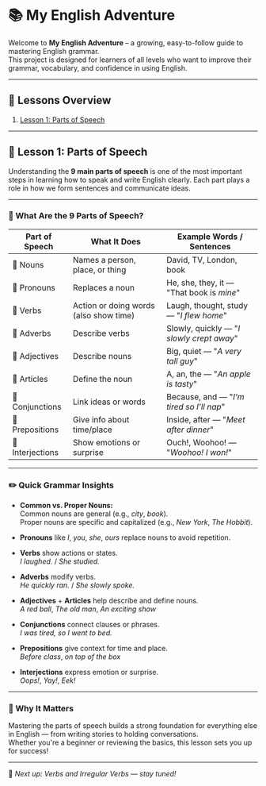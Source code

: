 # 📚 My English Adventure

Welcome to **My English Adventure** – a growing, easy-to-follow guide to mastering English grammar.  
This project is designed for learners of all levels who want to improve their grammar, vocabulary, and confidence in using English.

---

## 🧭 Lessons Overview

1. [Lesson 1: Parts of Speech](https://github.com/reza-ghadimi/my-english-adventure/blob/main/01.%20Mastering%20Basics.md#-lesson-1-parts-of-speech)

---

## 📝 Lesson 1: Parts of Speech

Understanding the **9 main parts of speech** is one of the most important steps in learning how to speak and write English clearly. Each part plays a role in how we form sentences and communicate ideas.

---

### 🔹 What Are the 9 Parts of Speech?

| Part of Speech     | What It Does                          | Example Words / Sentences                |
|--------------------|----------------------------------------|------------------------------------------|
| 🧍 Nouns            | Names a person, place, or thing        | David, TV, London, book                  |
| 🙋 Pronouns         | Replaces a noun                        | He, she, they, it — "That book is *mine*"|
| 🏃 Verbs            | Action or doing words (also show time)| Laugh, thought, study — "*I flew home*"  |
| 🐢 Adverbs          | Describe verbs                         | Slowly, quickly — "*I slowly crept away*"|
| 🌟 Adjectives       | Describe nouns                         | Big, quiet — "*A very tall guy*"         |
| 📰 Articles         | Define the noun                        | A, an, the — "*An apple is tasty*"       |
| 🔗 Conjunctions     | Link ideas or words                    | Because, and — "*I’m tired so I’ll nap*" |
| 📍 Prepositions     | Give info about time/place             | Inside, after — "*Meet after dinner*"    |
| 🎉 Interjections    | Show emotions or surprise              | Ouch!, Woohoo! — "*Woohoo! I won!*"      |

---

### ✏️ Quick Grammar Insights

- **Common vs. Proper Nouns:**  
  Common nouns are general (e.g., *city*, *book*).  
  Proper nouns are specific and capitalized (e.g., *New York*, *The Hobbit*).

- **Pronouns** like *I*, *you*, *she*, *ours* replace nouns to avoid repetition.

- **Verbs** show actions or states.  
  *I laughed.* / *She studied.*

- **Adverbs** modify verbs.  
  *He quickly ran.* / *She slowly spoke.*

- **Adjectives** + **Articles** help describe and define nouns.  
  *A red ball*, *The old man*, *An exciting show*

- **Conjunctions** connect clauses or phrases.  
  *I was tired, so I went to bed.*

- **Prepositions** give context for time and place.  
  *Before class*, *on top of the box*

- **Interjections** express emotion or surprise.  
  *Oops!*, *Yay!*, *Eek!*

---

### 🚀 Why It Matters

Mastering the parts of speech builds a strong foundation for everything else in English — from writing stories to holding conversations.  
Whether you're a beginner or reviewing the basics, this lesson sets you up for success!

---

📘 *Next up: Verbs and Irregular Verbs — stay tuned!*
